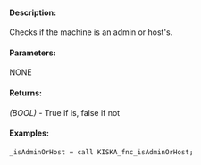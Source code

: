 #### Description:
Checks if the machine is an admin or host's.

#### Parameters:
NONE

#### Returns:
*(BOOL)* - True if is, false if not

#### Examples:
```sqf
_isAdminOrHost = call KISKA_fnc_isAdminOrHost;
```

